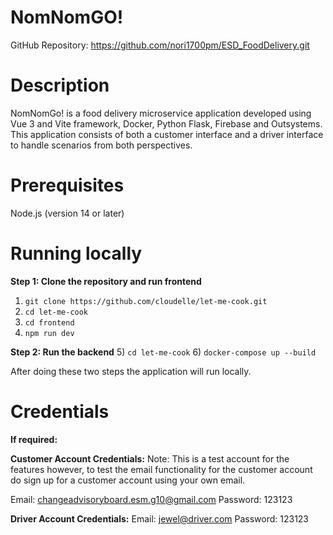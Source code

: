 # NomNomGO!
GitHub Repository: https://github.com/nori1700pm/ESD_FoodDelivery.git

# Description
NomNomGo! is a food delivery microservice application developed using Vue 3 and Vite framework, Docker, Python Flask, Firebase and Outsystems. This application consists of both a customer interface and a driver interface to handle scenarios from both perspectives.

# Prerequisites
Node.js (version 14 or later)

# Running locally
**Step 1: Clone the repository and run frontend**

1)  ```git clone https://github.com/cloudelle/let-me-cook.git```
2)  ```cd let-me-cook```
3)  ```cd frontend```
4) ```npm run dev```

**Step 2: Run the backend**
5) ```cd let-me-cook```
6) ```docker-compose up --build```

After doing these two steps the application will run locally.

# Credentials
**If required:**

**Customer Account Credentials:**
Note: This is a test account for the features however, to test the email functionality for the customer account do sign up for a customer account using your own email.

Email: changeadvisoryboard.esm.g10@gmail.com
Password: 123123

**Driver Account Credentials:**
Email: jewel@driver.com
Password: 123123
